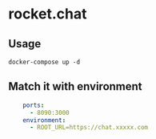 # rocket.chat

## Usage

```
docker-compose up -d
```

## Match it with environment

```yaml:docker-compose.yml
    ports:
      - 8090:3000
    environment:
      - ROOT_URL=https://chat.xxxxx.com
```
